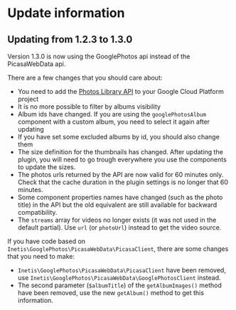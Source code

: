 # Update information

## Updating from 1.2.3 to 1.3.0
Version 1.3.0 is now using the GooglePhotos api instead of the PicasaWebData api.

There are a few changes that you should care about:
- You need to add the [Photos Library API](https://console.cloud.google.com/apis/library/photoslibrary.googleapis.com) to your Google Cloud Platform project
- It is no more possible to filter by albums visibility
- Album ids have changed. If you are using the `googlePhotosAlbum` component with a custom album, you need to select it again after updating
- If you have set some excluded albums by id, you should also change them
- The size definition for the thumbnails has changed. After updating the plugin, you will need to go trough everywhere you use the components to update the sizes.
- The photos urls returned by the API are now valid for 60 minutes only. Check that the cache duration in the plugin settings is no longer that 60 minutes.
- Some component properties names have changed (such as the photo title) in the API but the old equivalent are still available for backward compatibility.
- The `streams` array for videos no longer exists (it was not used in the default partial). Use `url` (or `photoUrl`) instead to get the video source.

If you have code based on `Inetis\GooglePhotos\PicasaWebData\PicasaClient`, there are some changes that you need to make:
- `Inetis\GooglePhotos\PicasaWebData\PicasaClient` have been removed, use `Inetis\GooglePhotos\PicasaWebData\GooglePhotosClient` instead.
- The second parameter (`$albumTitle`) of the `getAlbumImages()` method have been removed, use the new `getAlbum()` method to get this information.

